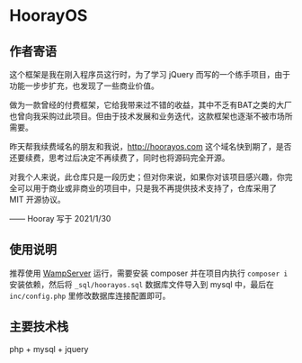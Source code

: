 # HoorayOS

## 作者寄语

这个框架是我在刚入程序员这行时，为了学习 jQuery 而写的一个练手项目，由于功能一步步扩充，也发现了一些商业价值。

做为一款曾经的付费框架，它给我带来过不错的收益，其中不乏有BAT之类的大厂也曾向我采购过此项目。但由于技术发展和业务迭代，这款框架也逐渐不被市场所需要。

昨天帮我续费域名的朋友和我说，http://hoorayos.com 这个域名快到期了，是否还要续费，思考过后决定不再续费了，同时也将源码完全开源。

对我个人来说，此仓库只是一段历史；但对你来说，如果你对该项目感兴趣，你完全可以用于商业或非商业的项目中，只是我不再提供技术支持了，仓库采用了 MIT 开源协议。

—— Hooray 写于 2021/1/30

## 使用说明

推荐使用 [WampServer](https://sourceforge.net/projects/wampserver/) 运行，需要安装 composer 并在项目内执行 `composer i` 安装依赖，然后将 `_sql/hoorayos.sql` 数据库文件导入到 mysql 中，最后在 `inc/config.php` 里修改数据库连接配置即可。

## 主要技术栈

php + mysql + jquery